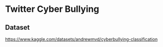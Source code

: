 # Twitter Cyber Bullying

## Dataset
https://www.kaggle.com/datasets/andrewmvd/cyberbullying-classification
